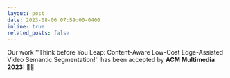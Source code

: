 ```yaml
---
layout: post
date: 2023-08-06 07:59:00-0400
inline: true
related_posts: false
---
```


Our work ''Think before You Leap: Content-Aware Low-Cost Edge-Assisted Video Semantic Segmentation!'' has been accepted by **ACM Multimedia 2023**! 🎉✨
